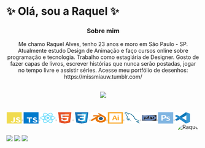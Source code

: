 
# ✨ Olá, sou a Raquel ✨

<div align="center">
  
  <h3> Sobre mim </h3>
  <p> Me chamo Raquel Alves, tenho 23 anos e moro em São Paulo - SP. Atualmente estudo Design de Animação e faço cursos online sobre programação e tecnologia. Trabalho como estagiária de Designer. Gosto de fazer capas de livros, escrever histórias que nunca serão postadas, jogar no tempo livre e assistir séries. Acesse meu portfólio de desenhos: https://missmiauw.tumblr.com/ <p>
</div>
<br>
<div align="center">
  <a href="https://github.com/ha-quel">
  <img height="209em" src="https://github-readme-stats.vercel.app/api?username=ha-quel&show_icons=true&theme=moltack&include_all_commits=true&count_private=true"/>
  
</div>
  <br>

<div style="display: inline_block"><br>
  <img align="center" alt="Js" height="30" width="40" src="https://raw.githubusercontent.com/devicons/devicon/master/icons/javascript/javascript-plain.svg">
  <img align="center" alt="Ts" height="30" width="40" src="https://raw.githubusercontent.com/devicons/devicon/master/icons/typescript/typescript-plain.svg">
  <img align="center" alt="React" height="30" width="40" src="https://raw.githubusercontent.com/devicons/devicon/master/icons/react/react-original.svg">
  <img align="center" alt="HTML" height="30" width="40" src="https://raw.githubusercontent.com/devicons/devicon/master/icons/html5/html5-original.svg">
  <img align="center" alt="CSS" height="30" width="40" src="https://raw.githubusercontent.com/devicons/devicon/master/icons/css3/css3-original.svg">
    <img align="center" alt="-SS" height="30" width="40" src="https://raw.githubusercontent.com/devicons/devicon/master/icons/blender/blender-original.svg">
      <img align="center" alt="CSS" height="30" width="40" src="https://raw.githubusercontent.com/devicons/devicon/master/icons/illustrator/illustrator-line.svg">
     <img align="center" alt="-CSS" height="30" width="40" src="https://raw.githubusercontent.com/devicons/devicon/master/icons/mysql/mysql-original.svg">
       <img align="center" alt="-CSS" height="30" width="40" src="https://raw.githubusercontent.com/devicons/devicon/master/icons/php/php-original.svg">
         <img align="center" alt="-CSS" height="30" width="40" src="https://raw.githubusercontent.com/devicons/devicon/master/icons/photoshop/photoshop-plain.svg">
       <img align="center" alt="-CSS" height="30" width="40" src="https://raw.githubusercontent.com/devicons/devicon/master/icons/vscode/vscode-original.svg">

  <img align="right" alt="Raquel" height="150" style="border-radius:50px;" src="https://uploaddeimagens.com.br/images/004/081/722/thumb/IMG-20221026-WA0016.jpg?1666983685">
</div>
  
  ##
 
<div> 
  <a href="https://instagram.com/g.capikun" target="_blank"><img src="https://img.shields.io/badge/-Instagram-%23E4405F?style=for-the-badge&logo=instagram&logoColor=white" target="_blank"></a>
  <a href = "emailto:mmissanin@gmail.com"><img src="https://img.shields.io/badge/-Gmail-%23333?style=for-the-badge&logo=gmail&logoColor=white" target="_blank"></a>
  <a href="https://www.linkedin.com/in/ha-quel" target="_blank"><img src="https://img.shields.io/badge/-LinkedIn-%230077B5?style=for-the-badge&logo=linkedin&logoColor=white" target="_blank"></a> 
